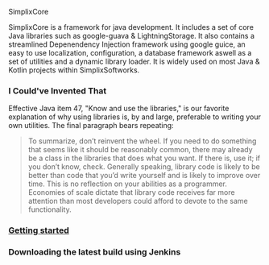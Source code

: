 SimplixCore


SimplixCore is a framework for java development. It includes a 
set of core Java libraries such as google-guava & LightningStorage.  It also contains a streamlined 
Depenendency Injection framework using google guice,
an easy to use localization, configuration, a database framework aswell as a set of utilities 
and a dynamic library loader.
It is widely used on most Java & Kotlin projects within SimplixSoftworks.

### I Could've Invented That
Effective Java item 47, "Know and use the libraries," is our favorite explanation of why using libraries is, by and large,
preferable to writing your own utilities. The final paragraph bears repeating:

> To summarize, don’t reinvent the wheel. If you need to do something that seems like it should be reasonably common,
> there may already be a class in the libraries that does what you want. If there is,
>use it; if you don’t know, check. Generally speaking, library code is likely to be better 
> than code that you’d write yourself and is likely to improve over time. This is no reflection 
>on your abilities as a programmer. Economies of scale dictate that library code receives far 
> more attention than most developers could afford to devote to the same functionality.

### [Getting started](https://gitlab.julianstaudt.de/simplix-softworks/SimplixCore/-/wikis/home)

### Downloading the latest build using Jenkins
